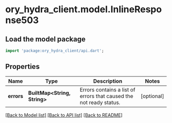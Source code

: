 # ory_hydra_client.model.InlineResponse503

## Load the model package

```dart
import 'package:ory_hydra_client/api.dart';
```

## Properties

| Name       | Type                         | Description                                                        | Notes      |
| ---------- | ---------------------------- | ------------------------------------------------------------------ | ---------- |
| **errors** | **BuiltMap<String, String>** | Errors contains a list of errors that caused the not ready status. | [optional] |

[[Back to Model list]](../README.md#documentation-for-models) [[Back to API list]](../README.md#documentation-for-api-endpoints) [[Back to README]](../README.md)
